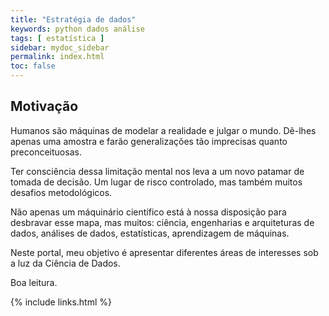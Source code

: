 ```yaml
---
title: "Estratégia de dados"
keywords: python dados análise
tags: [ estatística ]
sidebar: mydoc_sidebar
permalink: index.html
toc: false
---
```


## Motivação

Humanos são máquinas de modelar a realidade e julgar o mundo. Dê-lhes apenas uma amostra e farão generalizações tão imprecisas
quanto preconceituosas. 

Ter consciência dessa limitação mental nos leva a um novo patamar de tomada de decisão. Um lugar de risco controlado, mas 
também muitos desafios metodológicos.

Não apenas um máquinário científico está à nossa disposição para desbravar esse mapa, mas muitos: ciência, engenharias
e arquiteturas de dados, análises de dados, estatísticas, aprendizagem de máquinas.  

Neste portal, meu objetivo é apresentar diferentes áreas de interesses sob a luz da Ciência de Dados. 

Boa leitura.

{% include links.html %}
